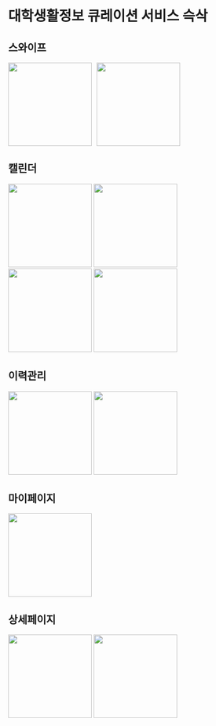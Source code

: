 # 대학생활정보 큐레이션 서비스 슥삭


## 스와이프

<div>
<img src="/images/MainView.png" width="170" style="float: left; margin-right: 10px;"/>
<img src="/images/SelectMenu.png" width="170">
</div>

## 캘린더

<div>
<img src="/images/ChattingView.png" width="170">
<img src="/images/MapViewBeforeDelivery.jpg" width="170">
<img src="/images/MapViewStartDelivery.png" width="170">
<img src="/images/DeliverySuccess.png" width="170">
</div>

## 이력관리

<div>
<img src="/images/ChattingView.png" width="170">
<img src="/images/MapViewBeforeDelivery.jpg" width="170">
</div>

## 마이페이지

<div>
<img src="/images/ChattingView.png" width="170">
</div>

## 상세페이지 

<div>
<img src="/images/ChattingView.png" width="170">
<img src="/images/MapViewBeforeDelivery.jpg" width="170">
</div>
